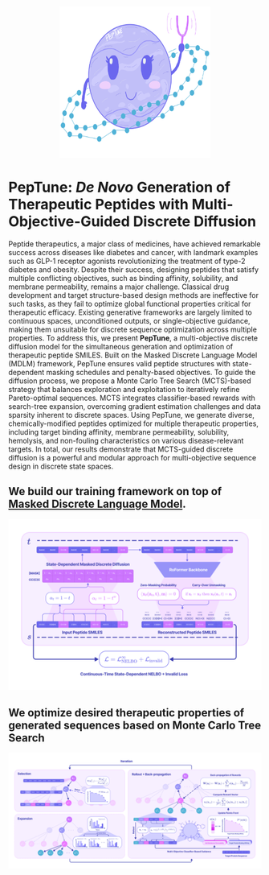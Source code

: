 <div align="center">
  <img src="peptune.png" alt="peptune" width="300" height="300">
</div>

# PepTune: *De Novo* Generation of Therapeutic Peptides with Multi-Objective-Guided Discrete Diffusion

Peptide therapeutics, a major class of medicines, have achieved remarkable success across diseases like diabetes and cancer, with landmark examples such as GLP-1 receptor agonists revolutionizing the treatment of type-2 diabetes and obesity. Despite their success, designing peptides that satisfy multiple conflicting objectives, such as binding affinity, solubility, and membrane permeability, remains a major challenge. Classical drug development and target structure-based design methods are ineffective for such tasks, as they fail to optimize global functional properties critical for therapeutic efficacy. Existing generative frameworks are largely limited to continuous spaces, unconditioned outputs, or single-objective guidance, making them unsuitable for discrete sequence optimization across multiple properties. To address this, we present **PepTune**, a multi-objective discrete diffusion model for the simultaneous generation and optimization of therapeutic peptide SMILES. Built on the Masked Discrete Language Model (MDLM) framework, PepTune ensures valid peptide structures with state-dependent masking schedules and penalty-based objectives. To guide the diffusion process, we propose a Monte Carlo Tree Search (MCTS)-based strategy that balances exploration and exploitation to iteratively refine Pareto-optimal sequences. MCTS integrates classifier-based rewards with search-tree expansion, overcoming gradient estimation challenges and data sparsity inherent to discrete spaces. Using PepTune, we generate diverse, chemically-modified peptides optimized for multiple therapeutic properties, including target binding affinity, membrane permeability, solubility, hemolysis, and non-fouling characteristics on various disease-relevant targets. In total, our results demonstrate that MCTS-guided discrete diffusion is a powerful and modular approach for multi-objective sequence design in discrete state spaces.

## We build our training framework on top of [Masked Discrete Language Model](https://huggingface.co/kuleshov-group/mdlm-owt).
![Masked Discrete Language Model Framework](mdlm.png)

## We optimize desired therapeutic properties of generated sequences based on Monte Carlo Tree Search 
![Monte Carlo Tree Search Schemetic View](mcts.png)